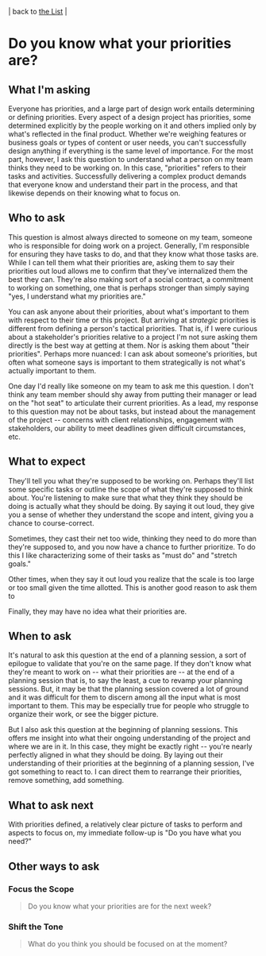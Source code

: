 | back to [the List](index.md) |

# Do you know what your priorities are?

## What I'm asking
Everyone has priorities, and a large part of design work entails determining or defining priorities. Every aspect of a design project has priorities, some determined explicitly by the people working on it and others implied only by what's reflected in the final product. Whether we're weighing features or business goals or types of content or user needs, you can't successfully design anything if everything is the same level of importance. For the most part, however, I ask this question to understand what a person on my team thinks they need to be working on. In this case, "priorities" refers to their tasks and activities. Successfully delivering a complex product demands that everyone know and understand their part in the process, and that likewise depends on their knowing what to focus on.

## Who to ask
This question is almost always directed to someone on my team, someone who is responsible for doing work on a project. Generally, I'm responsible for ensuring they have tasks to do, and that they know what those tasks are. While I can tell them what their priorities are, asking them to say their priorities out loud allows me to confirm that they've internalized them the best they can. They're also making sort of a social contract, a commitment to working on something, one that is perhaps stronger than simply saying "yes, I understand what my priorities are."

You can ask anyone about their priorities, about what's important to them with respect to their time or this project. But arriving at _strategic_ priorities is different from defining a person's tactical priorities. That is, if I were curious about a stakeholder's priorities relative to a project I'm not sure asking them directly is the best way at getting at them. Nor is asking them about "their priorities". Perhaps more nuanced: I can ask about someone's priorities, but often what someone says is important to them strategically is not what's actually important to them.

One day I'd really like someone on my team to ask me this question. I don't think any team member should shy away from putting their manager or lead on the "hot seat" to articulate their current priorities. As a lead, my response to this question may not be about tasks, but instead about the management of the project -- concerns with client relationships, engagement with stakeholders, our ability to meet deadlines given difficult circumstances, etc.

## What to expect
They'll tell you what they're supposed to be working on. Perhaps they'll list some specific tasks or outline the scope of what they're supposed to think about. You're listening to make sure that what they think they should be doing is actually what they should be doing. By saying it out loud, they give you a sense of whether they understand the scope and intent, giving you a chance to course-correct.

Sometimes, they cast their net too wide, thinking they need to do more than they're supposed to, and you now have a chance to further prioritize. To do this I like characterizing some of their tasks as "must do" and "stretch goals."

Other times, when they say it out loud you realize that the scale is too large or too small given the time allotted. This is another good reason to ask them to 

Finally, they may have no idea what their priorities are.

## When to ask
It's natural to ask this question at the end of a planning session, a sort of epilogue to validate that you're on the same page. If they don't know what they're meant to work on -- what their priorities are -- at the end of a planning session that is, to say the least, a cue to revamp your planning sessions. But, it may be that the planning session covered a lot of ground and it was difficult for them to discern among all the input what is most important to them. This may be especially true for people who struggle to organize their work, or see the bigger picture.

But I also ask this question at the beginning of planning sessions. This offers me insight into what their ongoing understanding of the project and where we are in it. In this case, they might be exactly right -- you're nearly perfectly aligned in what they should be doing. By laying out their understanding of their priorities at the beginning of a planning session, I've got something to react to. I can direct them to rearrange their priorities, remove something, add something.

## What to ask next
With priorities defined, a relatively clear picture of tasks to perform and aspects to focus on, my immediate follow-up is "Do you have what you need?" 

## Other ways to ask
### Focus the Scope
> Do you know what your priorities are for the next week?



### Shift the Tone
> What do you think you should be focused on at the moment?